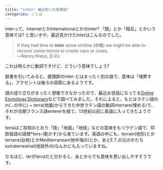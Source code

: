 ```yaml
---
title: "inter: 最近知った英単語"
categories: ことば
---
```


interって、internetとかinternationalとかのinter? 「間」とか「相互」とかいう意味では? と思いきや、最近見かけたinterはこんなのでした。

> If they had time to **inter** some victims (中略) we might be able to recover some micros to create vacs or cures.  
> ―Nancy Kress, *Ej-Es*

これは明らかに動詞ですけど、どういう意味でしょう?

辞書を引いてみると、接頭辞のinter-とはまったく別の語で、意味は「埋葬する」、アクセントは後ろの音節にあるようです。

語の成り立ちがまったく想像できなかったので、最近お世話になってる[Online Etymology Dictionary](http://www.etymonline.com/)などで調べてみました。それによると、もとはラテン語のin(…の中に) + terra(地面)からできた中世ラテン語の動詞interrare(埋める)で、それが古期フランス語entererを経て、13世紀以前に英語に入ってきたようです。

terraはご存知のとおり「陸」「地面」「地球」などの意味をもつラテン語で、印欧祖語の語根*ters-(乾かす)から来ています。英語の中にも、terrain(地形)とかterrace(台地)とかMediterranean(地中海の)とか、あとE.T.の元のかたちextraterrestrial(地球外の)なんかにも入っていますね。

なるほど、terがterraだと分かると、あとからでも意味を思い出しやすそうです。
